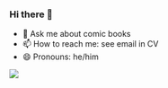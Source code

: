 ### Hi there 👋

<!-- - 🔭 I’m currently working on ... -->
<!-- - 🌱 I’m currently learning ... -->
<!-- - 👯 I’m looking to collaborate on ... -->
<!-- - 🤔 I’m looking for help with ... -->
- 💬 Ask me about comic books
- 📫 How to reach me: see email in CV
- 😄 Pronouns: he/him
<!-- - ⚡ Fun fact: ... -->

![](https://komarev.com/ghpvc/?username=damoc1es)
